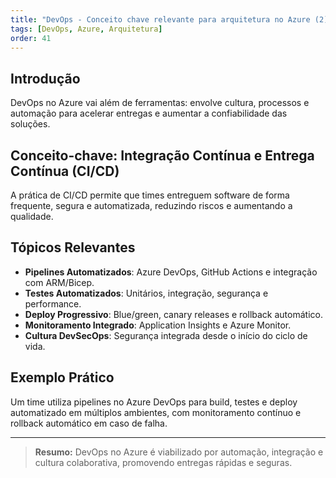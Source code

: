 ```yaml
---
title: "DevOps - Conceito chave relevante para arquitetura no Azure (2)"
tags: [DevOps, Azure, Arquitetura]
order: 41
---
```


## Introdução

DevOps no Azure vai além de ferramentas: envolve cultura, processos e automação para acelerar entregas e aumentar a confiabilidade das soluções.

## Conceito-chave: Integração Contínua e Entrega Contínua (CI/CD)

A prática de CI/CD permite que times entreguem software de forma frequente, segura e automatizada, reduzindo riscos e aumentando a qualidade.

## Tópicos Relevantes

- **Pipelines Automatizados**: Azure DevOps, GitHub Actions e integração com ARM/Bicep.
- **Testes Automatizados**: Unitários, integração, segurança e performance.
- **Deploy Progressivo**: Blue/green, canary releases e rollback automático.
- **Monitoramento Integrado**: Application Insights e Azure Monitor.
- **Cultura DevSecOps**: Segurança integrada desde o início do ciclo de vida.

## Exemplo Prático

Um time utiliza pipelines no Azure DevOps para build, testes e deploy automatizado em múltiplos ambientes, com monitoramento contínuo e rollback automático em caso de falha.

---

> **Resumo:** DevOps no Azure é viabilizado por automação, integração e cultura colaborativa, promovendo entregas rápidas e seguras.
